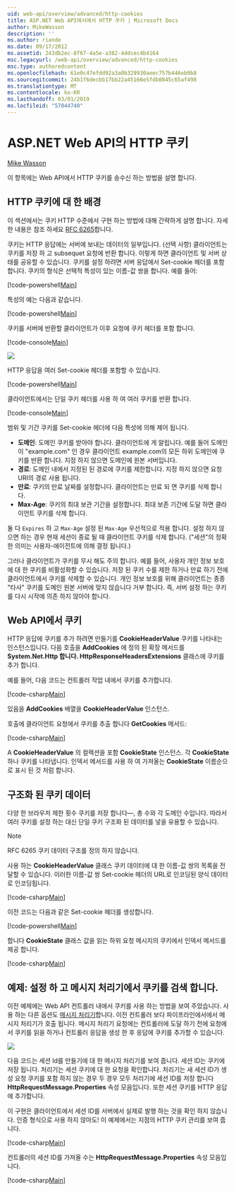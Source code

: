 ```yaml
---
uid: web-api/overview/advanced/http-cookies
title: ASP.NET Web API에서에서 HTTP 쿠키 | Microsoft Docs
author: MikeWasson
description: ''
ms.author: riande
ms.date: 09/17/2012
ms.assetid: 243db2ec-8f67-4a5e-a382-4ddcec4b4164
msc.legacyurl: /web-api/overview/advanced/http-cookies
msc.type: authoredcontent
ms.openlocfilehash: 61e0c47efdd92a3a0b329930aeec757b446eb9b8
ms.sourcegitcommit: 24b1f6decbb17bb22a45166e5fdb0845c65af498
ms.translationtype: MT
ms.contentlocale: ko-KR
ms.lasthandoff: 03/01/2019
ms.locfileid: "57044740"
---
```

<a name="http-cookies-in-aspnet-web-api"></a>ASP.NET Web API의 HTTP 쿠키
====================
[Mike Wasson](https://github.com/MikeWasson)

이 항목에는 Web API에서 HTTP 쿠키를 송수신 하는 방법을 설명 합니다.

## <a name="background-on-http-cookies"></a>HTTP 쿠키에 대 한 배경

이 섹션에서는 쿠키 HTTP 수준에서 구현 하는 방법에 대해 간략하게 설명 합니다. 자세한 내용은 참조 하세요 [RFC 6265](http://tools.ietf.org/html/rfc6265)합니다.

쿠키는 HTTP 응답에는 서버에 보내는 데이터의 일부입니다. (선택 사항) 클라이언트는 쿠키를 저장 하 고 subsequet 요청에 반환 합니다. 이렇게 하면 클라이언트 및 서버 상태를 공유할 수 있습니다. 쿠키를 설정 하려면 서버 응답에서 Set-cookie 헤더를 포함 합니다. 쿠키의 형식은 선택적 특성이 있는 이름-값 쌍을 합니다. 예를 들어:

[!code-powershell[Main](http-cookies/samples/sample1.ps1)]

특성의 예는 다음과 같습니다.

[!code-powershell[Main](http-cookies/samples/sample2.ps1)]

쿠키를 서버에 반환할 클라이언트가 이후 요청에 쿠키 헤더를 포함 합니다.

[!code-console[Main](http-cookies/samples/sample3.cmd)]

![](http-cookies/_static/image1.png)

HTTP 응답을 여러 Set-cookie 헤더를 포함할 수 있습니다.

[!code-powershell[Main](http-cookies/samples/sample4.ps1)]

클라이언트에서는 단일 쿠키 헤더를 사용 하 여 여러 쿠키를 반환 합니다.

[!code-console[Main](http-cookies/samples/sample5.cmd)]

범위 및 기간 쿠키를 Set-cookie 헤더에 다음 특성에 의해 제어 됩니다.

- **도메인**: 도메인 쿠키를 받아야 합니다. 클라이언트에 게 알립니다. 예를 들어 도메인이 "example.com" 인 경우 클라이언트 example.com의 모든 하위 도메인에 쿠키를 반환 합니다. 지정 하지 않으면 도메인에 원본 서버입니다.
- **경로**: 도메인 내에서 지정된 된 경로에 쿠키를 제한합니다. 지정 하지 않으면 요청 URI의 경로 사용 됩니다.
- **만료**: 쿠키의 만료 날짜를 설정합니다. 클라이언트는 만료 되 면 쿠키를 삭제 합니다.
- **Max-Age**: 쿠키의 최대 보관 기간을 설정합니다. 최대 보존 기간에 도달 하면 클라이언트 쿠키를 삭제 합니다.

둘 다 `Expires` 하 고 `Max-Age` 설정 된 `Max-Age` 우선적으로 적용 합니다. 설정 하지 않으면 하는 경우 현재 세션이 종료 될 때 클라이언트 쿠키를 삭제 합니다. ("세션"의 정확한 의미는 사용자-에이전트에 의해 결정 됩니다.)

그러나 클라이언트가 쿠키를 무시 해도 주의 합니다. 예를 들어, 사용자 개인 정보 보호에 대 한 쿠키를 비활성화할 수 있습니다. 저장 된 쿠키 수를 제한 하거나 만료 하기 전에 클라이언트에서 쿠키를 삭제할 수 있습니다. 개인 정보 보호를 위해 클라이언트는 종종 "타사" 쿠키를 도메인 원본 서버에 맞지 않습니다 거부 합니다. 즉, 서버 설정 하는 쿠키를 다시 시작에 의존 하지 않아야 합니다.

## <a name="cookies-in-web-api"></a>Web API에서 쿠키

HTTP 응답에 쿠키를 추가 하려면 만들기를 **CookieHeaderValue** 쿠키를 나타내는 인스턴스입니다. 다음 호출을 **AddCookies** 에 정의 된 확장 메서드를 **System.Net.Http 합니다. HttpResponseHeadersExtensions** 클래스에 쿠키를 추가 합니다.

예를 들어, 다음 코드는 컨트롤러 작업 내에서 쿠키를 추가합니다.

[!code-csharp[Main](http-cookies/samples/sample6.cs)]

있음을 **AddCookies** 배열을 **CookieHeaderValue** 인스턴스.

호출에 클라이언트 요청에서 쿠키를 추출 합니다 **GetCookies** 메서드:

[!code-csharp[Main](http-cookies/samples/sample7.cs)]

A **CookieHeaderValue** 의 컬렉션을 포함 **CookieState** 인스턴스. 각 **CookieState** 하나 쿠키를 나타냅니다. 인덱서 메서드를 사용 하 여 가져올는 **CookieState** 이름순으로 표시 된 것 처럼 합니다.

## <a name="structured-cookie-data"></a>구조화 된 쿠키 데이터

다양 한 브라우저 제한 횟수 쿠키를 저장 합니다&#8212;, 총 수와 각 도메인 수입니다. 따라서 여러 쿠키를 설정 하는 대신 단일 쿠키 구조화 된 데이터를 넣을 유용할 수 있습니다.

> [!NOTE]
> RFC 6265 쿠키 데이터 구조를 정의 하지 않습니다.


사용 하는 **CookieHeaderValue** 클래스 쿠키 데이터에 대 한 이름-값 쌍의 목록을 전달할 수 있습니다. 이러한 이름-값 쌍 Set-cookie 헤더의 URL로 인코딩된 양식 데이터로 인코딩됩니다.

[!code-csharp[Main](http-cookies/samples/sample8.cs)]

이전 코드는 다음과 같은 Set-cookie 헤더를 생성합니다.

[!code-powershell[Main](http-cookies/samples/sample9.ps1)]

합니다 **CookieState** 클래스 값을 읽는 하위 요청 메시지의 쿠키에서 인덱서 메서드를 제공 합니다.

[!code-csharp[Main](http-cookies/samples/sample10.cs)]

## <a name="example-set-and-retrieve-cookies-in-a-message-handler"></a>예제: 설정 하 고 메시지 처리기에서 쿠키를 검색 합니다.

이전 예제에는 Web API 컨트롤러 내에서 쿠키를 사용 하는 방법을 보여 주었습니다. 사용 하는 다른 옵션도 [메시지 처리기](http-message-handlers.md)합니다. 이전 컨트롤러 보다 파이프라인에서에서 메시지 처리기가 호출 됩니다. 메시지 처리기 요청에는 컨트롤러에 도달 하기 전에 요청에서 쿠키를 읽을 하거나 컨트롤러 응답을 생성 한 후 응답에 쿠키를 추가할 수 있습니다.

![](http-cookies/_static/image2.png)

다음 코드는 세션 Id를 만들기에 대 한 메시지 처리기를 보여 줍니다. 세션 ID는 쿠키에 저장 됩니다. 처리기는 세션 쿠키에 대 한 요청을 확인합니다. 처리기는 새 세션 ID가 생성 요청 쿠키를 포함 하지 않는 경우 두 경우 모두 처리기에 세션 ID를 저장 합니다 **HttpRequestMessage.Properties** 속성 모음입니다. 또한 세션 쿠키를 HTTP 응답에 추가합니다.

이 구현은 클라이언트에서 세션 ID를 서버에서 실제로 발행 하는 것을 확인 하지 않습니다. 인증 형식으로 사용 하지 않아도! 이 예제에서는 지점의 HTTP 쿠키 관리를 보여 줍니다.

[!code-csharp[Main](http-cookies/samples/sample11.cs)]

컨트롤러의 세션 ID를 가져올 수는 **HttpRequestMessage.Properties** 속성 모음입니다.

[!code-csharp[Main](http-cookies/samples/sample12.cs)]
